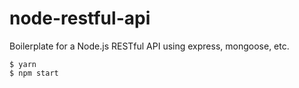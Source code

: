 # node-restful-api

Boilerplate for a Node.js RESTful API using express, mongoose, etc.

```
$ yarn
$ npm start
```